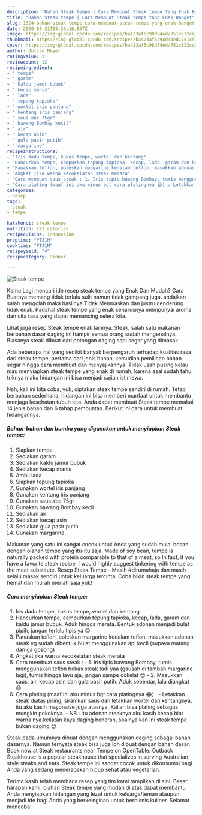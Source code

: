 ```yaml
---
description: "Bahan Steak tempe | Cara Membuat Steak tempe Yang Enak Banget"
title: "Bahan Steak tempe | Cara Membuat Steak tempe Yang Enak Banget"
slug: 1324-bahan-steak-tempe-cara-membuat-steak-tempe-yang-enak-banget
date: 2020-08-31T05:36:18.857Z
image: https://img-global.cpcdn.com/recipes/ba423af5c98d34ed/751x532cq70/steak-tempe-foto-resep-utama.jpg
thumbnail: https://img-global.cpcdn.com/recipes/ba423af5c98d34ed/751x532cq70/steak-tempe-foto-resep-utama.jpg
cover: https://img-global.cpcdn.com/recipes/ba423af5c98d34ed/751x532cq70/steak-tempe-foto-resep-utama.jpg
author: Julian Meyer
ratingvalue: 3
reviewcount: 12
recipeingredient:
- " tempe"
- " garam"
- " kaldu jamur bubuk"
- " kecap manis"
- " lada"
- " tepung tapioka"
- " wortel iris panjang"
- " kentang iris panjang"
- " saus abc 75gr"
- " bawang Bombay kecil"
- " air"
- " kecap asin"
- " gula pasir putih"
- " margarine"
recipeinstructions:
- "Iris dadu tempe, kukus tempe, wortel dan kentang"
- "Hancurkan tempe, campurkan tepung tapioka, kecap, lada, garam dan kaldu jamur bubuk. Aduk hingga merata. Bentuk adonan menjadi bulat pipih, jangan terlalu tipis ya 😊"
- "Panaskan teflon, poleskan margarine kedalam teflon, masukkan adonan steak yg sudah dibentuk bulat menggunakan api kecil (supaya matang dan ga gosong)"
- "Angkat jika warna kecokelatan steak merata"
- "Cara membuat saus steak : 1. Iris tipis bawang Bombay, tumis menggunakan teflon bekas steak tadi yaa (gausah di tambah margarine lagi), tumis hingga layu aja, jangan sampe cokelat 😊 2. Masukkan saus, air, kecap asin dan gula pasir putih. Aduk sebentar, lalu diangkat 😊"
- "Cara plating (maaf ini aku minus bgt cara platingnya 😂) : Letakkan steak diatas piring, siramkan saus dan letakkan wortel dan kentangnya, itu aku kasih mayonaise juga atasnya. Kalian bisa plating sebagus mungkin pokoknya.  NB : Itu adonan steaknya aku kasih kecap biar warna nya keliatan kaya daging beneran, soalnya kan ini steak tempe bukan daging 😊"
categories:
- Resep
tags:
- steak
- tempe

katakunci: steak tempe 
nutrition: 193 calories
recipecuisine: Indonesian
preptime: "PT31M"
cooktime: "PT41M"
recipeyield: "4"
recipecategory: Dinner

---
```



![Steak tempe](https://img-global.cpcdn.com/recipes/ba423af5c98d34ed/751x532cq70/steak-tempe-foto-resep-utama.jpg)

Kamu Lagi mencari ide resep steak tempe yang Enak Dan Mudah? Cara Buatnya memang tidak terlalu sulit namun tidak gampang juga. andaikan salah mengolah maka hasilnya Tidak Memuaskan dan justru cenderung tidak enak. Padahal steak tempe yang enak seharusnya mempunyai aroma dan cita rasa yang dapat memancing selera kita.

Lihat juga resep Steak tempe enak lainnya. Steak, salah satu makanan berbahan dasar daging ini hampir semua orang sudah mengenalnya. Biasanya steak dibuat dari potongan daging sapi segar yang dimasak.

Ada beberapa hal yang sedikit banyak berpengaruh terhadap kualitas rasa dari steak tempe, pertama dari jenis bahan, kemudian pemilihan bahan segar hingga cara membuat dan menyajikannya. Tidak usah pusing kalau mau menyiapkan steak tempe yang enak di rumah, karena asal sudah tahu triknya maka hidangan ini bisa menjadi sajian istimewa.


Nah, kali ini kita coba, yuk, ciptakan steak tempe sendiri di rumah. Tetap berbahan sederhana, hidangan ini bisa memberi manfaat untuk membantu menjaga kesehatan tubuh kita. Anda dapat membuat Steak tempe memakai 14 jenis bahan dan 6 tahap pembuatan. Berikut ini cara untuk membuat hidangannya.

<!--inarticleads1-->

##### Bahan-bahan dan bumbu yang digunakan untuk menyiapkan Steak tempe:

1. Siapkan  tempe
1. Sediakan  garam
1. Sediakan  kaldu jamur bubuk
1. Sediakan  kecap manis
1. Ambil  lada
1. Siapkan  tepung tapioka
1. Gunakan  wortel iris panjang
1. Gunakan  kentang iris panjang
1. Gunakan  saus abc 75gr
1. Gunakan  bawang Bombay kecil
1. Sediakan  air
1. Sediakan  kecap asin
1. Sediakan  gula pasir putih
1. Gunakan  margarine


Makanan yang satu ini sangat cocok untuk Anda yang sudah mulai bosan dengan olahan tempe yang itu-itu saja. Made of soy bean, tempe is naturally packed with protein comparable to that of a meat, so In fact, if you have a favorite steak recipe, I would highly suggest tinkering with tempe as the meat substitute. Resep Steak Tempe - Masih #dirumahaja dan masih selalu masak sendiri untuk keluarga tercinta. Coba bikin steak tempe yang hemat dan murah meriah saja yuk! 

<!--inarticleads2-->

##### Cara menyiapkan Steak tempe:

1. Iris dadu tempe, kukus tempe, wortel dan kentang
1. Hancurkan tempe, campurkan tepung tapioka, kecap, lada, garam dan kaldu jamur bubuk. Aduk hingga merata. Bentuk adonan menjadi bulat pipih, jangan terlalu tipis ya 😊
1. Panaskan teflon, poleskan margarine kedalam teflon, masukkan adonan steak yg sudah dibentuk bulat menggunakan api kecil (supaya matang dan ga gosong)
1. Angkat jika warna kecokelatan steak merata
1. Cara membuat saus steak : - 1. Iris tipis bawang Bombay, tumis menggunakan teflon bekas steak tadi yaa (gausah di tambah margarine lagi), tumis hingga layu aja, jangan sampe cokelat 😊 - 2. Masukkan saus, air, kecap asin dan gula pasir putih. Aduk sebentar, lalu diangkat 😊
1. Cara plating (maaf ini aku minus bgt cara platingnya 😂) : - Letakkan steak diatas piring, siramkan saus dan letakkan wortel dan kentangnya, itu aku kasih mayonaise juga atasnya. Kalian bisa plating sebagus mungkin pokoknya.  - NB : Itu adonan steaknya aku kasih kecap biar warna nya keliatan kaya daging beneran, soalnya kan ini steak tempe bukan daging 😊


Steak pada umumnya dibuat dengan menggunakan daging sebagai bahan dasarnya. Namun ternyata steak bisa juga loh dibuat dengan bahan dasar. Book now at Steak restaurants near Tempe on OpenTable. Outback Steakhouse is a popular steakhouse that specializes in serving Australian style steaks and eats. Steak tempe ini sangat cocok untuk dikonsumsi bagi Anda yang sedang menerapakan hidup sehat atau vegetarian. 

Terima kasih telah membaca resep yang tim kami tampilkan di sini. Besar harapan kami, olahan Steak tempe yang mudah di atas dapat membantu Anda menyiapkan hidangan yang lezat untuk keluarga/teman ataupun menjadi ide bagi Anda yang berkeinginan untuk berbisnis kuliner. Selamat mencoba!
